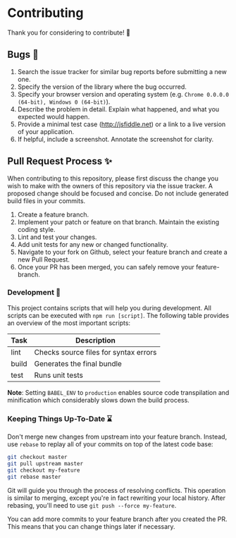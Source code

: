 # Contributing

Thank you for considering to contribute! :speech_balloon:


## Bugs :bug:

1. Search the issue tracker for similar bug reports before submitting a new one.
2. Specify the version of the library where the bug occurred.
3. Specify your browser version and operating system (e.g. `Chrome 0.0.0.0 (64-bit), Windows 0 (64-bit)`).
4. Describe the problem in detail. Explain what happened, and what you expected would happen.
5. Provide a minimal test case (http://jsfiddle.net) or a link to a live version of your application.
6. If helpful, include a screenshot. Annotate the screenshot for clarity.


## Pull Request Process :sparkles:

When contributing to this repository, please first discuss the change you wish to make with the owners of this repository via the issue tracker.
A proposed change should be focused and concise. Do not include generated build files in your commits.

1. Create a feature branch.
2. Implement your patch or feature on that branch. Maintain the existing coding style.
3. Lint and test your changes.
3. Add unit tests for any new or changed functionality.
3. Navigate to your fork on Github, select your feature branch and create a new Pull Request.
4. Once your PR has been merged, you can safely remove your feature-branch.


### Development :wrench:

This project contains scripts that will help you during development. All scripts can be executed with `npm run [script]`.
The following table provides an overview of the most important scripts:

| Task  | Description                           |
|-------|---------------------------------------|
| lint  | Checks source files for syntax errors |
| build | Generates the final bundle            |
| test  | Runs unit tests                       |

__Note__: Setting `BABEL_ENV` to `production` enables source code transpilation and minification which considerably slows down the build process.


### Keeping Things Up-To-Date :hourglass:

Don't merge new changes from upstream into your feature branch.
Instead, use `rebase` to replay all of your commits on top of the latest code base:

```sh
git checkout master
git pull upstream master
git checkout my-feature
git rebase master
```

Git will guide you through the process of resolving conflicts.
This operation is similar to merging, except you're in fact rewriting your local history.
After rebasing, you'll need to use `git push --force my-feature`.

You can add more commits to your feature branch after you created the PR.
This means that you can change things later if necessary.
